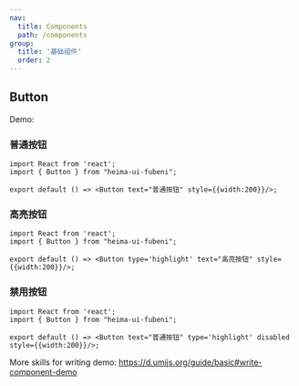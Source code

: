```yaml
---
nav:
  title: Components
  path: /components
group:
  title: '基础组件'
  order: 2
---
```


## Button

Demo:
### 普通按钮
```tsx
import React from 'react';
import { Button } from "heima-ui-fubeni";

export default () => <Button text="普通按钮" style={{width:200}}/>;
```

### 高亮按钮
```tsx
import React from 'react';
import { Button } from "heima-ui-fubeni";

export default () => <Button type='highlight' text="高亮按钮" style={{width:200}}/>;
```

### 禁用按钮
```tsx
import React from 'react';
import { Button } from "heima-ui-fubeni";

export default () => <Button text="普通按钮" type='highlight' disabled style={{width:200}}/>;
```

More skills for writing demo: https://d.umijs.org/guide/basic#write-component-demo
